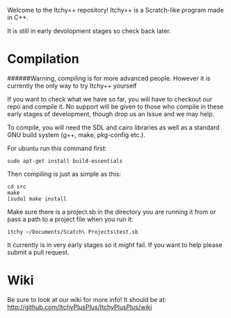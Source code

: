 Welcome to the Itchy++ repository!
Itchy++ is a Scratch-like program made in C++.

It is still in early devolopment stages so check back later.

# Compilation
######Warning, compiling is for more advanced people. However it is currently the only way to try Itchy++ yourself

If you want to check what we have so far, you will have to checkout our repo and compile it. No support will be given to those who compile in these early stages of development, though drop us an Issue and we may help.

To compile, you will need the SDL and cairo libraries as well as a standard GNU build system (g++, make, pkg-config etc.).

For ubuntu run this command first:

    sudo apt-get install build-essentials

Then compiling is just as simple as this:

    cd src
    make
    [sudo] make install

Make sure there is a 
    project.sb 
in the directory you are running it from or pass a path to a project file when you run it:

    itchy ~/Documents/Scatch\ Projects\test.sb
    
It currently is in very early stages so it might fail.  If you want to help please submit a pull request.

# Wiki

Be sure to look at our wiki for more info! It should be at: http://github.com/ItchyPlusPlus/ItchyPlusPlus/wiki
